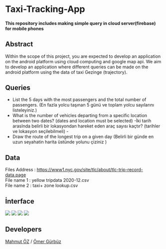 # Taxi-Tracking-App

#### This repository includes making simple query in cloud server(firebase) for mobile phones

## Abstract

Within the scope of this project, you are expected to develop an application on the android platform using cloud computing and google map api.
We aim to develop an application where different queries can be made on the android platform using the data of taxi Gezinge (trajectory).

## Queries
* List the 5 days with the most passengers and the total number of passengers. (En fazla yolcu taşınan 5 günü ve toplam yolcu sayılarını listeleyiniz.)
* What is the number of vehicles departing from a specific location between two dates? (dates and location must be selected) -İki tarih arasInda belirli bir lokasyondan hareket eden araç sayısı kaçtır? (tarihler ve lokasyon seçilebilmeli) -
* Draw the route of the longest trip on a given day (Belirli bir günde en uzun seyahatin harita üstünde yolunu çiziniz )

## Data
Files Address : https://www1.nyc.gov/site/tlc/about/tlc-trip-record-data.page<br>
File name 1   : yellow tripdata 2020-12.csv<br>
File name 2   : taxi+ zone lookup.csv

## İnterface

![](img/1.png) ![](img/2.png)
![](img/3.png) ![](img/4.png)

## Developers
[Mahmut ÖZ](https://github.com/mahmutoz/) / [Ömer Gürbüz](https://github.com/ZeyMer1309)
